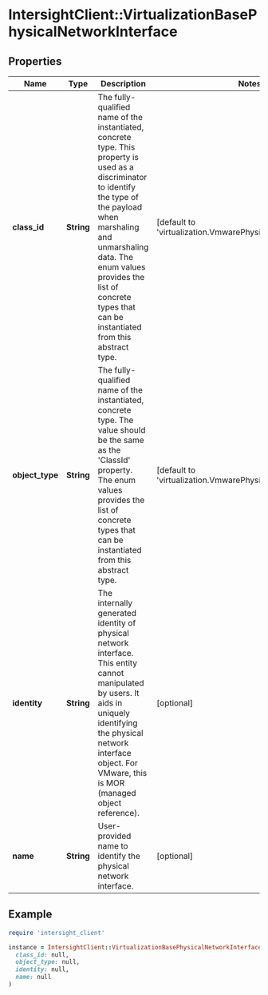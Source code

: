 # IntersightClient::VirtualizationBasePhysicalNetworkInterface

## Properties

| Name | Type | Description | Notes |
| ---- | ---- | ----------- | ----- |
| **class_id** | **String** | The fully-qualified name of the instantiated, concrete type. This property is used as a discriminator to identify the type of the payload when marshaling and unmarshaling data. The enum values provides the list of concrete types that can be instantiated from this abstract type. | [default to &#39;virtualization.VmwarePhysicalNetworkInterface&#39;] |
| **object_type** | **String** | The fully-qualified name of the instantiated, concrete type. The value should be the same as the &#39;ClassId&#39; property. The enum values provides the list of concrete types that can be instantiated from this abstract type. | [default to &#39;virtualization.VmwarePhysicalNetworkInterface&#39;] |
| **identity** | **String** | The internally generated identity of physical network interface. This entity cannot manipulated by users. It aids in uniquely identifying the physical network interface object. For VMware, this is MOR (managed object reference). | [optional] |
| **name** | **String** | User-provided name to identify the physical network interface. | [optional] |

## Example

```ruby
require 'intersight_client'

instance = IntersightClient::VirtualizationBasePhysicalNetworkInterface.new(
  class_id: null,
  object_type: null,
  identity: null,
  name: null
)
```

